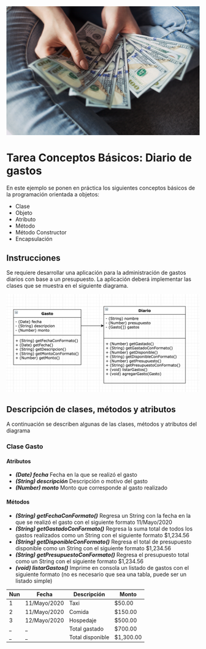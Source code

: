 <img src="img/portada.jpg">

# Tarea Conceptos Básicos: Diario de gastos

En este ejemplo se ponen en práctica los siguientes conceptos básicos de la programación orientada a objetos:

- Clase
- Objeto
- Atributo
- Método
- Método Constructor
- Encapsulación

## Instrucciones

Se requiere desarrollar una aplicación para la  administración de gastos diarios con base a un presupuesto. La aplicación deberá implementar las clases que se muestra en el siguiente diagrama.

<img src="img/diagrama-uml.png">

## Descripción de clases, métodos y atributos

A continuación se describen algunas de las clases, métodos y atributos del diagrama

### Clase Gasto

#### Atributos
- **_(Date) fecha_** Fecha en la que se realizó el gasto
- **_(String) descripción_** Descripción o motivo del gasto
- **_(Number) monto_** Monto que corresponde al gasto realizado

#### Métodos
- **_(String) getFechaConFormato()_** Regresa un String con la fecha en la que se realizó el gasto con el siguiente formato 11/Mayo/2020
- **_(String) getGastadoConFormato()_** Regresa la suma total de todos los gastos realizados como un String con el siguiente formato $1,234.56
- **_(String) getDisponibleConFormato()_** Regresa el total de presupuesto disponible como un String con el siguiente formato $1,234.56
- **_(String) getPresupuestoConFormato()_** Regresa el presupuesto total como un String con el siguiente formato $1,234.56
- **_(void) listarGastos()_** Imprime en consola un listado de gastos con el siguiente formato (no es necesario que sea una tabla, puede ser un listado simple)

Nun | Fecha | Descripción | Monto
--- | --- | --- | --- 
1 | 11/Mayo/2020 | Taxi | $50.00
2 | 11/Mayo/2020 | Comida| $150.00
3 | 12/Mayo/2020 | Hospedaje | $500.00
_  | _ | Total gastado | $700.00
_  | _  | Total disponible | $1,300.00
  


